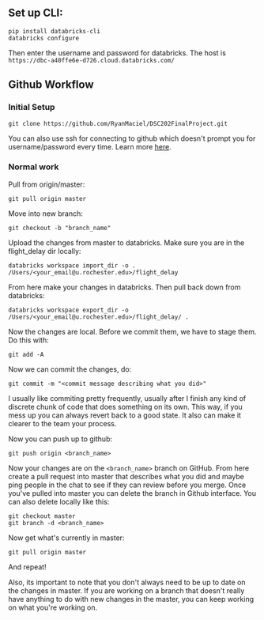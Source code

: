## Set up CLI:

```
pip install databricks-cli
databricks configure
```
Then enter the username and password for databricks. The host is `https://dbc-a40ffe6e-d726.cloud.databricks.com/`

## Github Workflow
### Initial Setup
`git clone https://github.com/RyanMaciel/DSC202FinalProject.git`

You can also use ssh for connecting to github which doesn't prompt you for username/password every time. Learn more [here](https://docs.github.com/en/github/authenticating-to-github/connecting-to-github-with-ssh).

### Normal work
Pull from origin/master:
```
git pull origin master
```
Move into new branch:
```
git checkout -b "branch_name"
```
Upload the changes from master to databricks. Make sure you are in the flight_delay dir locally:
```
databricks workspace import_dir -o . /Users/<your_email@u.rochester.edu>/flight_delay
```

From here make your changes in databricks. Then pull back down from databricks:
```
databricks workspace export_dir -o /Users/<your_email@u.rochester.edu>/flight_delay/ .
```

Now the changes are local. Before we commit them, we have to stage them. Do this with:
```
git add -A
```

Now we can commit the changes, do:
```
git commit -m "<commit message describing what you did>"
```
I usually like commiting pretty frequently, usually after I finish any kind of discrete chunk of code that does something on its own. This way, if you mess up you can always revert back to a good state. It also can make it clearer to the team your process.

Now you can push up to github:
```
git push origin <branch_name>
```
Now your changes are on the `<branch_name>` branch on GitHub. From here create a pull request into master that describes what you did and maybe ping people in the chat to see if they can review before you merge. Once you've pulled into master you can delete the branch in Github interface. You can also delete locally like this:
```
git checkout master
git branch -d <branch_name>
```

Now get what's currently in master:
```
git pull origin master
```
And repeat!

Also, its important to note that you don't always need to be up to date on the changes in master. If you are working on a branch that doesn't really have anything to do with new changes in the master, you can keep working on what you're working on.
